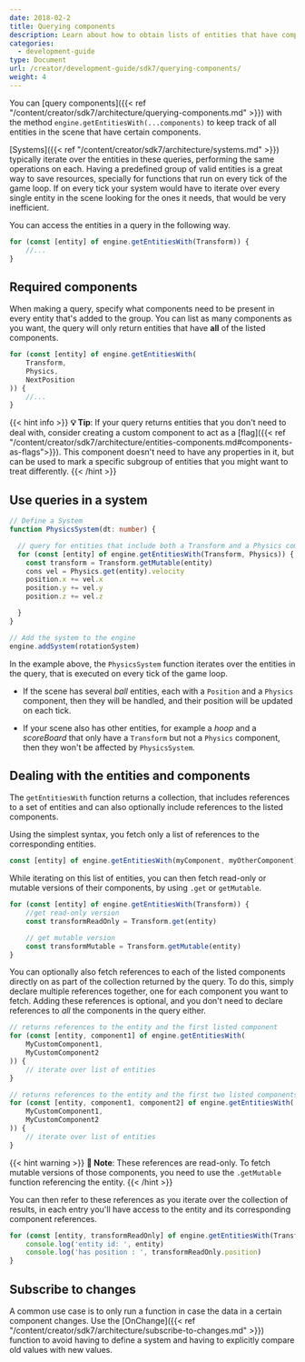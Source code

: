 ```yaml
---
date: 2018-02-2
title: Querying components
description: Learn about how to obtain lists of entities that have components in common, to make checking or updating them easier.
categories:
  - development-guide
type: Document
url: /creator/development-guide/sdk7/querying-components/
weight: 4
---
```


You can [query components]({{< ref "/content/creator/sdk7/architecture/querying-components.md" >}}) with the method `engine.getEntitiesWith(...components)` to keep track of all entities in the scene that have certain components.

[Systems]({{< ref "/content/creator/sdk7/architecture/systems.md" >}}) typically iterate over the entities in these queries, performing the same operations on each. Having a predefined group of valid entities is a great way to save resources, specially for functions that run on every tick of the game loop. If on every tick your system would have to iterate over every single entity in the scene looking for the ones it needs, that would be very inefficient.

You can access the entities in a query in the following way.

```ts
for (const [entity] of engine.getEntitiesWith(Transform)) {
	//...
}
```

## Required components

When making a query, specify what components need to be present in every entity that's added to the group. You can list as many components as you want, the query will only return entities that have **all** of the listed components.

```ts
for (const [entity] of engine.getEntitiesWith(
	Transform,
	Physics,
	NextPosition
)) {
	//...
}
```

{{< hint info >}}
**💡 Tip**: If your query returns entities that you don't need to deal with, consider creating a custom component to act as a [flag]({{< ref "/content/creator/sdk7/architecture/entities-components.md#components-as-flags">}}). This component doesn't need to have any properties in it, but can be used to mark a specific subgroup of entities that you might want to treat differently.
{{< /hint >}}

## Use queries in a system

```ts
// Define a System
function PhysicsSystem(dt: number) {

  // query for entities that include both a Transform and a Physics component
  for (const [entity] of engine.getEntitiesWith(Transform, Physics)) {
    const transform = Transform.getMutable(entity)
	cons vel = Physics.get(entity).velocity
	position.x += vel.x
	position.y += vel.y
	position.z += vel.z

  }
}

// Add the system to the engine
engine.addSystem(rotationSystem)

```

In the example above, the `PhysicsSystem` function iterates over the entities in the query, that is executed on every tick of the game loop.

- If the scene has several _ball_ entities, each with a `Position` and a `Physics` component, then they will be handled, and their position will be updated on each tick.

- If your scene also has other entities, for example a _hoop_ and a _scoreBoard_ that only have a `Transform` but not a `Physics` component, then they won't be affected by `PhysicsSystem`.

## Dealing with the entities and components

The `getEntitiesWith` function returns a collection, that includes references to a set of entities and can also optionally include references to the listed components.

<!-- TODO: confirm, is it really a "collection" any better name? -->

Using the simplest syntax, you fetch only a list of references to the corresponding entities.

```ts
const [entity] of engine.getEntitiesWith(myComponent, myOtherComponent)
```

While iterating on this list of entities, you can then fetch read-only or mutable versions of their components, by using `.get` or `getMutable`.

```ts
for (const [entity] of engine.getEntitiesWith(Transform)) {
	//get read-only version
	const transformReadOnly = Transform.get(entity)

	// get mutable version
	const transformMutable = Transform.getMutable(entity)
}
```

You can optionally also fetch references to each of the listed components directly on as part of the collection returned by the query. To do this, simply declare multiple references together, one for each component you want to fetch. Adding these references is optional, and you don't need to declare references to _all_ the components in the query either.

```ts
// returns references to the entity and the first listed component
for (const [entity, component1] of engine.getEntitiesWith(
	MyCustomComponent1,
	MyCustomComponent2
)) {
	// iterate over list of entities
}

// returns references to the entity and the first two listed components
for (const [entity, component1, component2] of engine.getEntitiesWith(
	MyCustomComponent1,
	MyCustomComponent2
)) {
	// iterate over list of entities
}
```

{{< hint warning >}}
**📔 Note**: These references are read-only. To fetch mutable versions of those components, you need to use the `.getMutable` function referencing the entity.
{{< /hint >}}

You can then refer to these references as you iterate over the collection of results, in each entry you'll have access to the entity and its corresponding component references.

```ts
for (const [entity, transformReadOnly] of engine.getEntitiesWith(Transform)) {
	console.log('entity id: ', entity)
	console.log('has position : ', transformReadOnly.position)
}
```

## Subscribe to changes

A common use case is to only run a function in case the data in a certain component changes. Use the [OnChange]({{< ref "/content/creator/sdk7/architecture/subscribe-to-changes.md" >}}) function to avoid having to define a system and having to explicitly compare old values with new values.
